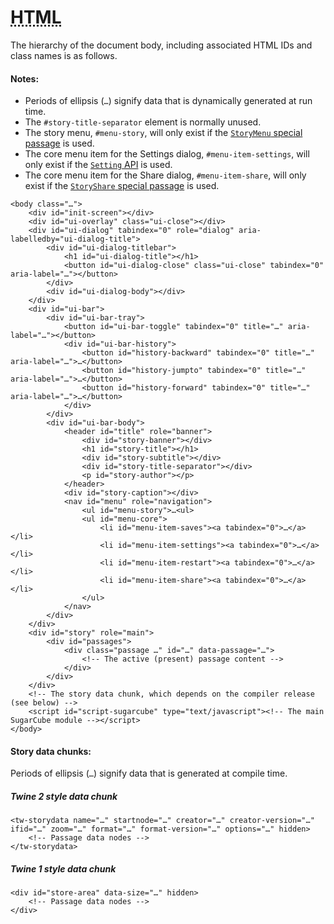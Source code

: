 <!-- ***********************************************************************************************
	HTML
************************************************************************************************ -->
<h1 id="html"><abbr title="HyperText Markup Language">HTML</abbr></h1>

The hierarchy of the document body, including associated HTML IDs and class names is as follows.

#### Notes:

* Periods of ellipsis (`…`) signify data that is dynamically generated at run time.
* The `#story-title-separator` element is normally unused.
* The story menu, `#menu-story`, will only exist if the [`StoryMenu` special passage](#special-passage-storymenu) is used.
* The core menu item for the Settings dialog, `#menu-item-settings`, will only exist if the [`Setting` API](#setting-api) is used.
* The core menu item for the Share dialog, `#menu-item-share`, will only exist if the [`StoryShare` special passage](#special-passage-storyshare) is used.

```
<body class="…">
	<div id="init-screen"></div>
	<div id="ui-overlay" class="ui-close"></div>
	<div id="ui-dialog" tabindex="0" role="dialog" aria-labelledby="ui-dialog-title">
		<div id="ui-dialog-titlebar">
			<h1 id="ui-dialog-title"></h1>
			<button id="ui-dialog-close" class="ui-close" tabindex="0" aria-label="…"></button>
		</div>
		<div id="ui-dialog-body"></div>
	</div>
	<div id="ui-bar">
		<div id="ui-bar-tray">
			<button id="ui-bar-toggle" tabindex="0" title="…" aria-label="…"></button>
			<div id="ui-bar-history">
				<button id="history-backward" tabindex="0" title="…" aria-label="…">…</button>
				<button id="history-jumpto" tabindex="0" title="…" aria-label="…">…</button>
				<button id="history-forward" tabindex="0" title="…" aria-label="…">…</button>
			</div>
		</div>
		<div id="ui-bar-body">
			<header id="title" role="banner">
				<div id="story-banner"></div>
				<h1 id="story-title"></h1>
				<div id="story-subtitle"></div>
				<div id="story-title-separator"></div>
				<p id="story-author"></p>
			</header>
			<div id="story-caption"></div>
			<nav id="menu" role="navigation">
				<ul id="menu-story">…<ul>
				<ul id="menu-core">
					<li id="menu-item-saves"><a tabindex="0">…</a></li>
					<li id="menu-item-settings"><a tabindex="0">…</a></li>
					<li id="menu-item-restart"><a tabindex="0">…</a></li>
					<li id="menu-item-share"><a tabindex="0">…</a></li>
				</ul>
			</nav>
		</div>
	</div>
	<div id="story" role="main">
		<div id="passages">
			<div class="passage …" id="…" data-passage="…">
				<!-- The active (present) passage content -->
			</div>
		</div>
	</div>
	<!-- The story data chunk, which depends on the compiler release (see below) -->
	<script id="script-sugarcube" type="text/javascript"><!-- The main SugarCube module --></script>
</body>
```

#### Story data chunks:

Periods of ellipsis (`…`) signify data that is generated at compile time.

##### Twine 2 style data chunk

```
<tw-storydata name="…" startnode="…" creator="…" creator-version="…" ifid="…" zoom="…" format="…" format-version="…" options="…" hidden>
	<!-- Passage data nodes -->
</tw-storydata>
```

##### Twine 1 style data chunk

```
<div id="store-area" data-size="…" hidden>
	<!-- Passage data nodes -->
</div>
```
